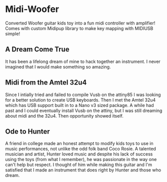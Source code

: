 # Midi-Woofer
Converted Woofer guitar kids toy into a fun midi controller with amplifier!
Comes with custom Midipup library to make key mapping with MIDIUSB simple!


## A Dream Come True
It has been a lifelong dream of mine to hack together an instrument. I never imagined that I would make something so amazing. 

## Midi from the Amtel 32u4
Since I intially tried and failed to compile Vusb on the attiny85 I was looking for a better solution to create USB keyboards. Then I met the Amtel 32u4 which has USB support built in to a Nano v3 sized package. A while had past and I could eventually install Vusb on the attiny, but I was still dreaming about midi and the 32u4. Then opportunity showed itself.

## Ode to Hunter
A friend in college made an honest attempt to modify kids toys to use in music performances, not unlike the odd folk band Coco Rosie. A talented musician and artist, Hunter loved music and despite his lack of success using the toys (from what I remember), he was passionate in the way one can't help but respect. I thought of him while making this guitar and I'm satisfied that I made an instrument that does right by Hunter and those who dream.

